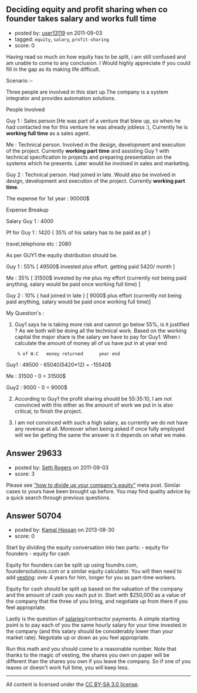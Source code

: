 ## Deciding equity and profit sharing when co founder  takes salary and works full time

- posted by: [user13119](https://stackexchange.com/users/-1/13119-user13119) on 2011-09-03
- tagged: `equity`, `salary`, `profit-sharing`
- score: 0

Having read so much on how equity has to be split, i am still confused and am unable to come to any conclusion. I Would highly appreciate if you could fill in the gap as its making life difficult. 

Scenario :-

Three people are involved in this start up.The company is a system integrator and provides automation solutions.

People Involved

Guy 1 : Sales person [He was part of a venture that blew up, so when he had contacted me for this venture he was already jobless :), Currently he is **working full time** as a sales agent.

Me    : Technical person. Involved in the design, development and execution of the project. Currently **working part time** and assisting Guy 1 with technical specification to projects and preparing presentation on the systems which he presents. Later would be involved in sales and marketing.

Guy 2 : Technical person. Had joined in late. Would also be involved in design, development and execution of the project. Currently **working part time**.  

The expense for 1st year : 90000$

Expense Breakup

Salary Guy 1 : 4000

Pf for Guy 1 : 1420 { 35% of his salary has to be paid as pf }

travel,telephone etc : 2080

As per GUY1 the equity distribution should be. 

Guy 1 : 55% [ 49500$ invested plus effort. getting paid 5420/ month ]

Me    : 35% [ 31500$ invested by me plus my effort (currently not being paid anything, salary would be paid once working full time) ]

Guy 2 : 10% { had joined in late } [ 9000$ plus effort (currently not being paid anything, salary would be paid once working full time)]

My Question's :

1) Guy1 says he is taking more risk and cannot go below 55%, is it justified ? As we both will be doing all the technical work. Based on the working capital the major share is the salary we have to pay for Guy1. When i calculate the amount of money all of us have put in at year end 

        % of W.C   money returned      year end

Guy1  : 49500    - 65040(5420*12)  =   -15540$

Me    : 31500    - 0               =    31500$

Guy2  : 9000     - 0               =    9000$


2) According to Guy1 the profit sharing should be 55:35:10, I am not convinced with this either as the amount of work we put in is also critical, to finish the project.

3) I am not convinced with such a high salary, as currently we do not have any revenue at all. Moreover when being asked if once fully employed will we be getting the same the answer is it depends on what we make. 
  



## Answer 29633

- posted by: [Seth Rogers](https://stackexchange.com/users/-1/13038-seth-rogers) on 2011-09-03
- score: 3

<p>Please see <a href="http://meta.answers.onstartups.com/questions/597/how-to-divide-up-your-companys-equity">"how to divide up your company's equity"</a> meta post. Similar cases to yours have been brought up before. You may find quality advice by a quick search through previous questions.</p>



## Answer 50704

- posted by: [Kamal Hassan](https://stackexchange.com/users/-1/27332-kamal-hassan) on 2013-08-30
- score: 0

<p>Start by dividing the equity conversation into two parts:
- equity for founders
- equity for cash</p>

<p>Equity for founders can be split up using foundrs.com, foundersolutions.com or a similar equity calculator. You will then need to add <a href="http://blog.venturelynx.com/2013/08/21/vesting-101/" rel="nofollow">vesting</a>: over 4 years for him, longer for you as part-time workers.</p>

<p>Equity for cash should be split up based on the valuation of the company and the amount of cash you each put in. Start with $250,000 as a value of the company that the three of you bring, and negotiate up from there if you feel appropriate.</p>

<p>Lastly is the question of <a href="http://blog.venturelynx.com/2013/08/26/why-entrepreneurs-founders-should-be-paid-a-salary/" rel="nofollow">salaries</a>/contractor payments. A simple starting point is to pay each of you the same hourly salary for your time invested in the company (and this salary should be considerably lower than your market rate). Negotiate up or down as you feel appropriate.</p>

<p>Run this math and you should come to a reasonable number. Note that thanks to the magic of vesting, the shares you own on paper will be different than the shares you own if you leave the company. So if one of you leaves or doesn't work full time, you will keep less.</p>




---

All content is licensed under the [CC BY-SA 3.0 license](https://creativecommons.org/licenses/by-sa/3.0/).
